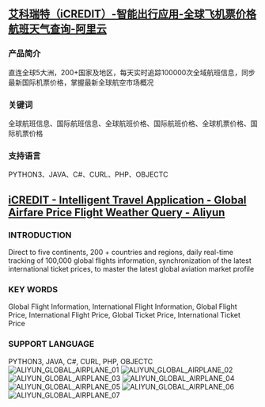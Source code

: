 ## [艾科瑞特（iCREDIT）-智能出行应用-全球飞机票价格航班天气查询-阿里云](https://market.aliyun.com/products/57126001/cmapi032904.html)
### 产品简介
直连全球5大洲，200+国家及地区，每天实时追踪100000次全域航班信息，同步最新国际机票价格，掌握最新全球航空市场概况
### 关键词
全球航班信息、国际航班信息、全球航班价格、国际航班价格、全球机票价格、国际机票价格
### 支持语言
PYTHON3、JAVA、C#、CURL、PHP、OBJECTC
## [iCREDIT - Intelligent Travel Application - Global Airfare Price Flight Weather Query - Aliyun](https://market.aliyun.com/products/57126001/cmapi032904.html)
### INTRODUCTION
Direct to five continents, 200 + countries and regions, daily real-time tracking of 100,000 global flights information, synchronization of the latest international ticket prices, to master the latest global aviation market profile
### KEY WORDS 
Global Flight Information, International Flight Information, Global Flight Price, International Flight Price, Global Ticket Price, International Ticket Price
### SUPPORT LANGUAGE
PYTHON3, JAVA, C#, CURL, PHP, OBJECTC
![ALIYUN_GLOBAL_AIRPLANE_01](http://company.imedical.xin/wp-content/uploads/2019/03/ALIYUN_GLOBAL_AIRPLANE_01.png)
![ALIYUN_GLOBAL_AIRPLANE_02](http://company.imedical.xin/wp-content/uploads/2019/03/ALIYUN_GLOBAL_AIRPLANE_02.png)
![ALIYUN_GLOBAL_AIRPLANE_03](http://company.imedical.xin/wp-content/uploads/2019/03/ALIYUN_GLOBAL_AIRPLANE_03.png)
![ALIYUN_GLOBAL_AIRPLANE_04](http://company.imedical.xin/wp-content/uploads/2019/03/ALIYUN_GLOBAL_AIRPLANE_04.png)
![ALIYUN_GLOBAL_AIRPLANE_05](http://company.imedical.xin/wp-content/uploads/2019/03/ALIYUN_GLOBAL_AIRPLANE_05.png)
![ALIYUN_GLOBAL_AIRPLANE_06](http://company.imedical.xin/wp-content/uploads/2019/03/ALIYUN_GLOBAL_AIRPLANE_06.png)
![ALIYUN_GLOBAL_AIRPLANE_07](http://company.imedical.xin/wp-content/uploads/2019/03/ALIYUN_GLOBAL_AIRPLANE_07.png)
